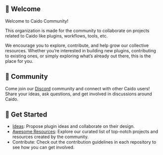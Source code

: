 
## 👋 Welcome

Welcome to Caido Community! 

This organization is made for the community to collaborate on projects related to Caido like plugins, workflows, tools, etc.

We encourage you to explore, contribute, and help grow our collective resources. Whether you’re interested in building new plugins, contributing to existing ones, or simply exploring what’s already out there, this is the place for you.

## 💚 Community

Come join our [Discord](https://links.caido.io/www-discord) community and connect with other Caido users! Share your ideas, ask questions, and get involved in discussions around Caido.

## 🚀 Get Started

- [Ideas](https://github.com/caido-community/ideas): Propose plugin ideas and collaborate on their design.
- [Awesome Resources](https://github.com/caido-community/awesome): Explore our curated list of top-notch projects and resources created by the community.
- Contribute: Check out the contribution guidelines in each repository to see how you can get involved.

